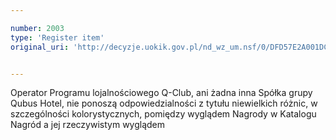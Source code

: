 ```yaml
---

number: 2003
type: 'Register item'
original_uri: 'http://decyzje.uokik.gov.pl/nd_wz_um.nsf/0/DFD57E2A001DC2F7C1257790002E2E1F?OpenDocument'


---
```


Operator Programu lojalnościowego Q-Club, ani żadna inna Spółka grupy Qubus Hotel, nie ponoszą odpowiedzialności z tytułu niewielkich różnic, w szczególności kolorystycznych, pomiędzy wyglądem Nagrody w Katalogu Nagród a jej rzeczywistym wyglądem
